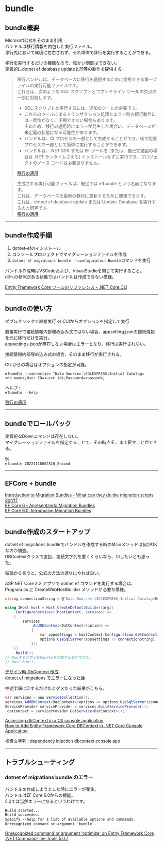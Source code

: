# bundle

## bundle概要

Microsoft公式をそのまま引用  
バンドルは移行情報を内包した実行ファイル。  
移行先において環境に左右されず、それ単体で移行を実行することができる。  

移行を実行するだけの機能なので、細かい制御はできない。  
実質的にdotnet ef database updateと同等の動作を提供する。  

>移行バンドルは、データベースに移行を適用するために使用できる単一ファイルの実行可能ファイルです。  
>これらは、次のような SQL スクリプトとコマンドライン ツールの欠点の一部に対処します。  
>
>- SQL スクリプトを実行するには、追加のツールが必要です。  
>- これらのツールによるトランザクション処理とエラー時の続行動作には一貫性がなく、予期できない場合もあります。  
>  そのため、移行の適用時にエラーが発生した場合に、データベースが未定義の状態になる可能性があります。  
>- バンドルは、CI プロセスの一部として生成することができ、後で配置プロセスの一部として簡単に実行することができます。  
>- バンドルは、.NET SDK または EF ツールを (または、自己完結型の場合は .NET ランタイムさえも) インストールせずに実行でき、プロジェクトのソース コードは必要ありません。  
>
>[移行の適用](https://learn.microsoft.com/ja-jp/ef/core/managing-schemas/migrations/applying?tabs=dotnet-core-cli#bundles)  

<!--  -->
>生成される実行可能ファイルは、既定では efbundle という名前になります。  
>これは、データベースを最新の移行に更新するために使用できます。  
>これは、dotnet ef database update または Update-Database を実行するのと同等です。  
>[移行の適用](https://learn.microsoft.com/ja-jp/ef/core/managing-schemas/migrations/applying?tabs=dotnet-core-cli#efbundle)

---

## bundle作成手順

1. dotnet-efのインストール  
2. コンソールプロジェクトでマイグレーションファイルを作成  
3. `dotnet ef migrations bundle --configuration Bundle`コマンドを実行  

バンドル作成時はVSCodeおよび、VisualStudioを閉じて実行すること。  
dllへの参照がある状態ではバンドルは作成できない模様。  

[Entity Framework Core ツールのリファレンス - .NET Core CLI](https://learn.microsoft.com/ja-jp/ef/core/cli/dotnet)  

---

## bundleの使い方

ダブルクリックで直接実行 or CUIからオプションを指定して実行  

直接実行で接続情報内部埋め込み式ではない場合、appsetting.jsonの接続情報を元に移行だけを実行。  
appsettings.jsonが存在しない場合はエラーとなり、移行は実行されない。  

接続情報内部埋め込み式の場合、そのまま移行が実行される。  

CUIからの場合はオプションの指定が可能。  

`efbundle --connection "Data Source=.\SQLEXPRESS;Initial Catalog=<db_name>;User ID=<user_id>;Password=<passwd>;`  

ヘルプ :  
`efbandle --help`  

[移行の適用](https://learn.microsoft.com/ja-jp/ef/core/managing-schemas/migrations/applying?tabs=dotnet-core-cli)  

---

## bundleでロールバック

実質的なDownコマンドは存在しない。  
マイグレーションファイルを指定することで、その時点そこまで戻すことができる。  

例:  
`efbandle 20221110062826_Second`

---

## EFCore + bundle

[Introduction to Migration Bundles - What can they do the migration scripts don't?](https://www.youtube.com/watch?v=mBxSONeKbPk)  
[EF Core 6  - Apresentando Migration Bundles](https://macoratti.net/21/09/efc6_migbndl1.htm)  
[EF Core 6.0: Introducing Migration Bundles](https://jaliyaudagedara.blogspot.com/2021/08/ef-core-60-introducing-migration-bundles.html?spref=tw)  

---

## bundle作成のスタートアップ

dotnet ef migrations bundleでバンドルを作成する時のMainメソッドは何がOKなのか調査。  
DBContextクラスで直接、接続文字列を書くくらいなら、DIしたいとも思った。  

結論から言うと、公式の方法の通りにやれば良い。  

ASP.NET Core 2.2 アプリで dotnet ef コマンドを実行する場合は、 Program.cs に CreateWebHostBuilder メソッドが必要な模様。  

``` cs : ○ bundle作成できた
string connectionString = @"Data Source=.\SQLEXPRESS;Initial Catalog=BundleDB2;Integrated Security=True";

using IHost host = Host.CreateDefaultBuilder(args)
    .ConfigureServices((hostContext, services) =>
    {
        services
            .AddDbContext<DatContext>(options =>
            {
                var appsettings = hostContext.Configuration.GetConnectionString("DefaultConnection");
                options.UseSqlServer(appsettings ?? connectionString);
            });
    })
    .Build();
// Runまでせずともbundleを作成する事ができた。  
// host.Run();
```

[デザイン時 DbContext 作成](https://learn.microsoft.com/ja-jp/ef/core/cli/dbcontext-creation?tabs=dotnet-core-cli)  
[dotnet ef migrations でエラーになった話](https://qiita.com/wukann/items/53462f4b21104ed75c31)  

中途半端にDIするだけだとダメだった結果がこちら。  

``` cs : × bundle作成出来ず
var services = new ServiceCollection();
services.AddDbContext<DatContext>(options => options.UseSqlServer(connectionString));
ServiceProvider serviceProvider = services.BuildServiceProvider();
_datContext = serviceProvider.GetService<DatContext>();
```

[Accessing dbContext in a C# console application](https://stackoverflow.com/questions/49972591/accessing-dbcontext-in-a-c-sharp-console-application)  
[How to Add Entity Framework Core DBContext in .NET Core Console Application](http://www.techtutorhub.com/article/How-to-Add-Entity-Framework-Core-DBContext-in-Dot-NET-Core-Console-Application/86)  

検索文字列 : dependency injection dbcontext console app  

---

## トラブルシューティング

### dotnet ef migrations bundle のエラー

バンドルを作成しようとした時にエラーが発生。  
バンドルはEF Core 6.0からの機能。  
5.0では当然エラーになるというわけです。  

``` txt
Build started...
Build succeeded.
Specify --help for a list of available options and commands.
Unrecognized command or argument 'bundle'.
```

[Unrecognized command or argument 'optimize' on Entity Framework Core .NET Command-line Tools 5.0.7](https://github.com/dotnet/efcore/issues/25135)  
